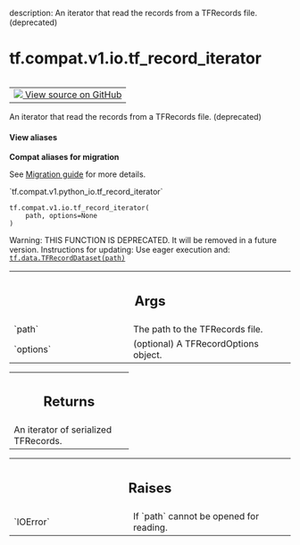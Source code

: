 description: An iterator that read the records from a TFRecords file. (deprecated)

<div itemscope itemtype="http://developers.google.com/ReferenceObject">
<meta itemprop="name" content="tf.compat.v1.io.tf_record_iterator" />
<meta itemprop="path" content="Stable" />
</div>

# tf.compat.v1.io.tf_record_iterator

<!-- Insert buttons and diff -->

<table class="tfo-notebook-buttons tfo-api nocontent" align="left">
<td>
  <a target="_blank" href="https://github.com/tensorflow/tensorflow/blob/r2.2/tensorflow/python/lib/io/tf_record.py#L152-L171">
    <img src="https://www.tensorflow.org/images/GitHub-Mark-32px.png" />
    View source on GitHub
  </a>
</td>
</table>



An iterator that read the records from a TFRecords file. (deprecated)

<section class="expandable">
  <h4 class="showalways">View aliases</h4>
  <p>
<b>Compat aliases for migration</b>
<p>See
<a href="https://www.tensorflow.org/guide/migrate">Migration guide</a> for
more details.</p>
<p>`tf.compat.v1.python_io.tf_record_iterator`</p>
</p>
</section>

<pre class="devsite-click-to-copy prettyprint lang-py tfo-signature-link">
<code>tf.compat.v1.io.tf_record_iterator(
    path, options=None
)
</code></pre>



<!-- Placeholder for "Used in" -->

Warning: THIS FUNCTION IS DEPRECATED. It will be removed in a future version.
Instructions for updating:
Use eager execution and: 
<a href="../../../../tf/data/TFRecordDataset.md"><code>tf.data.TFRecordDataset(path)</code></a>

<!-- Tabular view -->
 <table class="responsive fixed orange">
<colgroup><col width="214px"><col></colgroup>
<tr><th colspan="2"><h2 class="add-link">Args</h2></th></tr>

<tr>
<td>
`path`
</td>
<td>
The path to the TFRecords file.
</td>
</tr><tr>
<td>
`options`
</td>
<td>
(optional) A TFRecordOptions object.
</td>
</tr>
</table>



<!-- Tabular view -->
 <table class="responsive fixed orange">
<colgroup><col width="214px"><col></colgroup>
<tr><th colspan="2"><h2 class="add-link">Returns</h2></th></tr>
<tr class="alt">
<td colspan="2">
An iterator of serialized TFRecords.
</td>
</tr>

</table>



<!-- Tabular view -->
 <table class="responsive fixed orange">
<colgroup><col width="214px"><col></colgroup>
<tr><th colspan="2"><h2 class="add-link">Raises</h2></th></tr>

<tr>
<td>
`IOError`
</td>
<td>
If `path` cannot be opened for reading.
</td>
</tr>
</table>

